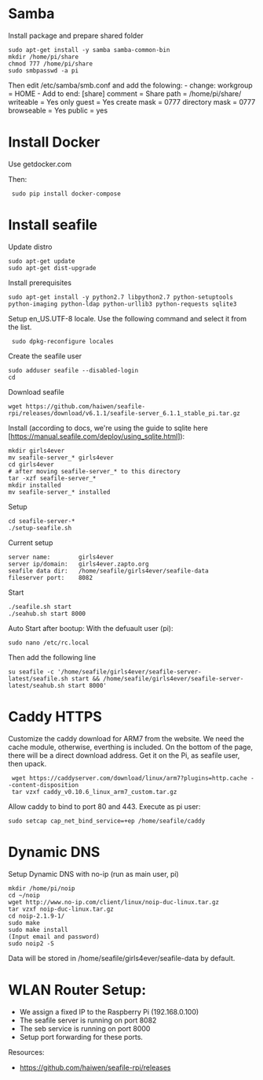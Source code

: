 # Samba

Install package and prepare shared folder

	sudo apt-get install -y samba samba-common-bin
	mkdir /home/pi/share
	chmod 777 /home/pi/share
	sudo smbpasswd -a pi

Then edit /etc/samba/smb.conf and add the folowing:
    - change: workgroup = HOME
    - Add to end:
		[share]
		comment = Share
		path = /home/pi/share/
		writeable = Yes
		only guest = Yes
		create mask = 0777
		directory mask = 0777
		browseable = Yes
		public = yes
		

# Install Docker

Use getdocker.com

Then:

	 sudo pip install docker-compose

# Install seafile

Update distro

	sudo apt-get update
	sudo apt-get dist-upgrade

Install prerequisites

	sudo apt-get install -y python2.7 libpython2.7 python-setuptools python-imaging python-ldap python-urllib3 python-requests sqlite3

Setup en_US.UTF-8 locale. Use the following command and select it from the list.

	 sudo dpkg-reconfigure locales

Create the seafile user

	sudo adduser seafile --disabled-login
	cd

Download seafile

	wget https://github.com/haiwen/seafile-rpi/releases/download/v6.1.1/seafile-server_6.1.1_stable_pi.tar.gz

Install (according to docs, we're using the guide to sqlite here [https://manual.seafile.com/deploy/using_sqlite.html]):

	mkdir girls4ever
	mv seafile-server_* girls4ever
	cd girls4ever
	# after moving seafile-server_* to this directory
	tar -xzf seafile-server_*
	mkdir installed
	mv seafile-server_* installed

Setup

	cd seafile-server-*
	./setup-seafile.sh 

Current setup

	server name:        girls4ever
	server ip/domain:   girls4ever.zapto.org
	seafile data dir:   /home/seafile/girls4ever/seafile-data
	fileserver port:    8082

Start
  
  	./seafile.sh start
  	./seahub.sh start 8000

Auto Start after bootup: With the defuault user (pi):
	
	sudo nano /etc/rc.local
	
Then add the following line

	su seafile -c '/home/seafile/girls4ever/seafile-server-latest/seafile.sh start && /home/seafile/girls4ever/seafile-server-latest/seahub.sh start 8000'

# Caddy HTTPS

Customize the caddy download for ARM7 from the website. We need the cache module, otherwise, everthing is included. On the bottom of the page, there will be a direct download address. Get it on the Pi, as seafile user, then upack.

 	 wget https://caddyserver.com/download/linux/arm7?plugins=http.cache --content-disposition
 	 tar vzxf caddy_v0.10.6_linux_arm7_custom.tar.gz

Allow caddy to bind to port 80 and 443. Execute as pi user:

	sudo setcap cap_net_bind_service=+ep /home/seafile/caddy


# Dynamic DNS

Setup Dynamic DNS with no-ip (run as main user, pi)

	mkdir /home/pi/noip
	cd ~/noip
	wget http://www.no-ip.com/client/linux/noip-duc-linux.tar.gz	
	tar vzxf noip-duc-linux.tar.gz
	cd noip-2.1.9-1/
	sudo make
	sudo make install
	(Input email and password)
	sudo noip2 ­-S

Data will be stored in /home/seafile/girls4ever/seafile-data by default.	


# WLAN Router Setup:
- We assign a fixed IP to the Raspberry Pi (192.168.0.100)
- The seafile server is running on port 8082
- The seb service is running on port 8000
- Setup port forwarding for these ports.

Resources:
  - https://github.com/haiwen/seafile-rpi/releases